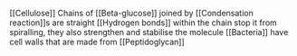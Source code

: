 [[Cellulose]]
Chains of [[Beta-glucose]] joined by [[Condensation reaction]]s are straight
[[Hydrogen bonds]] within the chain stop it from spiralling, they also strengthen and stabilise the molecule
[[Bacteria]] have cell walls that are made from [[Peptidoglycan]] 
